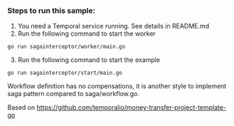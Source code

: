 ### Steps to run this sample:
1) You need a Temporal service running. See details in README.md
2) Run the following command to start the worker
```
go run sagainterceptor/worker/main.go
```
3) Run the following command to start the example
```
go run sagainterceptor/start/main.go
```


Workflow definition has no compensations, it is another style to implement saga pattern compared to saga/workflow.go.

Based on https://github.com/temporalio/money-transfer-project-template-go
